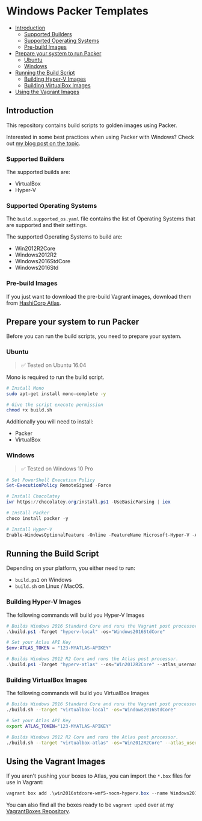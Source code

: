 # Windows Packer Templates

<!-- TOC depthFrom:2 -->

- [Introduction](#introduction)
    - [Supported Builders](#supported-builders)
    - [Supported Operating Systems](#supported-operating-systems)
    - [Pre-build Images](#pre-build-images)
- [Prepare your system to run Packer](#prepare-your-system-to-run-packer)
    - [Ubuntu](#ubuntu)
    - [Windows](#windows)
- [Running the Build Script](#running-the-build-script)
    - [Building Hyper-V Images](#building-hyper-v-images)
    - [Building VirtualBox Images](#building-virtualbox-images)
- [Using the Vagrant Images](#using-the-vagrant-images)

<!-- /TOC -->

## Introduction
This repository contains build scripts to golden images using Packer.

Interested in some best practices when using Packer with Windows? Check out [my blog post on the topic](https://hodgkins.io/best-practices-with-packer-and-windows).

### Supported Builders

The supported builds are:
* VirtualBox
* Hyper-V

### Supported Operating Systems

The `build.supported_os.yaml` file contains the list of Operating Systems that are supported and their settings.

The supported Operating Systems to build are:
* Win2012R2Core
* Windows2012R2
* Windows2016StdCore
* Windows2016Std

### Pre-build Images

If you just want to download the pre-build Vagrant images, download them from [HashiCorp Atlas](https://atlas.hashicorp.com/MattHodge/).

## Prepare your system to run Packer

Before you can run the build scripts, you need to prepare your system.

### Ubuntu

> :white_check_mark: Tested on Ubuntu 16.04

Mono is required to run the build script.

```bash
# Install Mono
sudo apt-get install mono-complete -y

# Give the script execute permission
chmod +x build.sh
```

Additionally you will need to install:

* Packer
* VirtualBox

### Windows

> :white_check_mark: Tested on Windows 10 Pro

```powershell
# Set PowerShell Execution Policy
Set-ExecutionPolicy RemoteSigned -Force

# Install Chocolatey
iwr https://chocolatey.org/install.ps1 -UseBasicParsing | iex

# Install Packer
choco install packer -y

# Install Hyper-V
Enable-WindowsOptionalFeature -Online -FeatureName Microsoft-Hyper-V -All
```

## Running the Build Script

Depending on your platform, you either need to run:
* `build.ps1` on Windows
* `build.sh` on Linux / MacOS.

### Building Hyper-V Images

The following commands will build you Hyper-V Images

```powershell
# Builds Windows 2016 Standard Core and runs the Vagrant post processor (local).
.\build.ps1 -Target "hyperv-local" -os="Windows2016StdCore"

# Set your Atlas API Key
$env:ATLAS_TOKEN = "123-MYATLAS-APIKEY"

# Builds Windows 2012 R2 Core and runs the Atlas post processor.
.\build.ps1 -Target "hyperv-atlas" --os="Win2012R2Core" --atlas_username="MattHodge" --atlas_version="1.0.0"
```

### Building VirtualBox Images

The following commands will build you VirtualBox Images

```bash
# Builds Windows 2016 Standard Core and runs the Vagrant post processor (local).
./build.sh --target "virtualbox-local" -os="Windows2016StdCore"

# Set your Atlas API Key
export ATLAS_TOKEN="123-MYATLAS-APIKEY"

# Builds Windows 2012 R2 Core and runs the Atlas post processor.
./build.sh --target "virtualbox-atlas" -os="Win2012R2Core" --atlas_username="MattHodge" --atlas_version="1.0.0"
```

## Using the Vagrant Images

If you aren't pushing your boxes to Atlas, you can import the `*.box` files for use in Vagrant:

```powershell
vagrant box add .\win2016stdcore-wmf5-nocm-hyperv.box --name Windows2016StdCore
```

You can also find all the boxes ready to be `vagrant up`ed over at my [VagrantBoxes Repository](https://github.com/MattHodge/VagrantBoxes).
